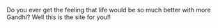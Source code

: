Do you ever get the feeling that life would be so much better with more Gandhi?
Well this is the site for you!!

